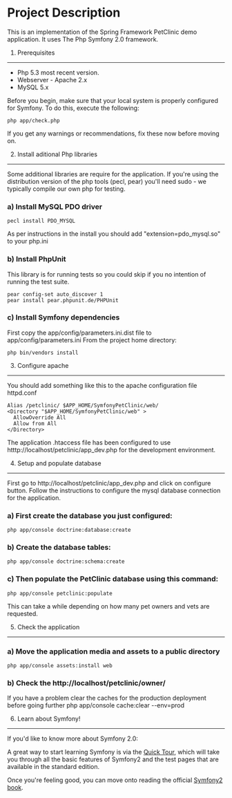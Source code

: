 Project Description
===================

This is an implementation of the Spring Framework PetClinic demo application.  It uses The Php Symfony 2.0 framework.

1) Prerequisites
----------------

* Php 5.3 most recent version.
* Webserver - Apache 2.x 
* MySQL 5.x

Before you begin, make sure that your local system is properly configured
for Symfony. To do this, execute the following:

    php app/check.php

If you get any warnings or recommendations, fix these now before moving on.

2) Install aditional Php libraries
----------------------------------

Some additional libraries are require for the application.  If you're using the distribution version
of the php tools (pecl, pear) you'll need sudo - we typically compile our own php for testing.

### a) Install MySQL PDO driver 

    pecl install PDO_MYSQL
    
As per instructions in the install you should add "extension=pdo_mysql.so" to your php.ini

### b) Install PhpUnit

This library is for running tests so you could skip if you no intention of running the test suite.

    pear config-set auto_discover 1
    pear install pear.phpunit.de/PHPUnit
    
### c) Install Symfony dependencies

First copy the app/config/parameters.ini.dist file to app/config/parameters.ini
From the project home directory:

    php bin/vendors install
    
3) Configure apache
-------------------

You should add something like this to the apache configuration file httpd.conf

    Alias /petclinic/ $APP_HOME/SymfonyPetClinic/web/
    <Directory "$APP_HOME/SymfonyPetClinic/web" >
      AllowOverride All
      Allow from All
    </Directory>
    
The application .htaccess file has been configured to use htttp://localhost/petclinic/app_dev.php for the development
environment.
    
    
4) Setup and populate database
------------------------------

First go to http://localhost/petclinic/app_dev.php and click on configure button.
Follow the instructions to configure the mysql database connection for the application.  

### a) First create the database you just configured:

    php app/console doctrine:database:create
    
### b) Create the database tables:
    
    php app/console doctrine:schema:create
    
### c) Then populate the PetClinic database using this command:

    php app/console petclinic:populate

This can take a while depending on how many pet owners and vets are requested.

5) Check the application
------------------------

### a) Move the application media and assets to a public directory

    php app/console assets:install web
    
### b) Check the http://localhost/petclinic/owner/

If you have a problem clear the caches for the production deployment before going further
    php app/console cache:clear --env=prod

6) Learn about Symfony!
-----------------------

If you'd like to know more about Symfony 2.0:

A great way to start learning Symfony is via the [Quick Tour](http://symfony.com/doc/current/quick_tour/the_big_picture.html),
which will take you through all the basic features of Symfony2 and the test
pages that are available in the standard edition.

Once you're feeling good, you can move onto reading the official
[Symfony2 book](http://symfony.com/doc/current/).


